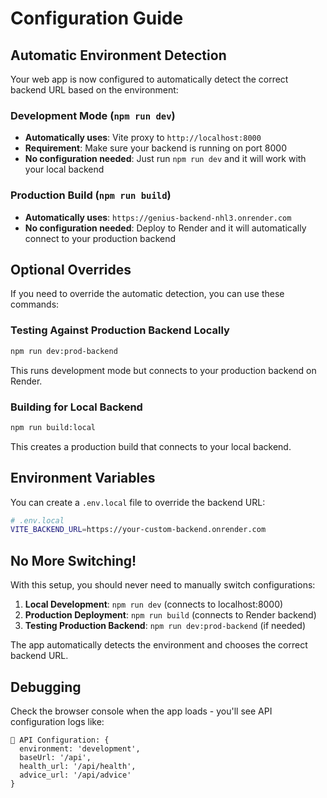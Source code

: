 # Configuration Guide

## Automatic Environment Detection

Your web app is now configured to automatically detect the correct backend URL based on the environment:

### Development Mode (`npm run dev`)
- **Automatically uses**: Vite proxy to `http://localhost:8000`
- **Requirement**: Make sure your backend is running on port 8000
- **No configuration needed**: Just run `npm run dev` and it will work with your local backend

### Production Build (`npm run build`)
- **Automatically uses**: `https://genius-backend-nhl3.onrender.com`
- **No configuration needed**: Deploy to Render and it will automatically connect to your production backend

## Optional Overrides

If you need to override the automatic detection, you can use these commands:

### Testing Against Production Backend Locally
```bash
npm run dev:prod-backend
```
This runs development mode but connects to your production backend on Render.

### Building for Local Backend
```bash
npm run build:local
```
This creates a production build that connects to your local backend.

## Environment Variables

You can create a `.env.local` file to override the backend URL:

```bash
# .env.local
VITE_BACKEND_URL=https://your-custom-backend.onrender.com
```

## No More Switching!

With this setup, you should never need to manually switch configurations:

1. **Local Development**: `npm run dev` (connects to localhost:8000)
2. **Production Deployment**: `npm run build` (connects to Render backend)
3. **Testing Production Backend**: `npm run dev:prod-backend` (if needed)

The app automatically detects the environment and chooses the correct backend URL.

## Debugging

Check the browser console when the app loads - you'll see API configuration logs like:
```
🔧 API Configuration: {
  environment: 'development',
  baseUrl: '/api',
  health_url: '/api/health',
  advice_url: '/api/advice'
}
``` 